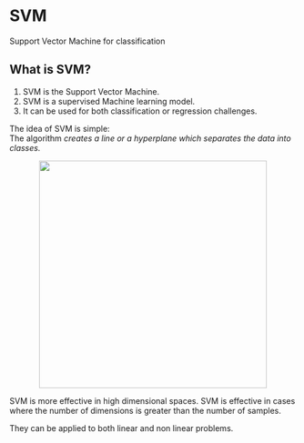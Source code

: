 # SVM
Support Vector Machine for classification
<br>
## What is SVM?

1. SVM is the Support Vector Machine. 
2. SVM is a supervised Machine learning model.
3. It can be used for both classification or regression challenges.


The idea of SVM is simple: <br>
The algorithm *creates a line or a hyperplane which separates the data into classes.*

<p align="center"> <img src= "https://static.javatpoint.com/tutorial/machine-learning/images/support-vector-machine-algorithm5.png" width=400">

SVM is more effective in high dimensional spaces. SVM is effective in cases where the number of dimensions is greater than the number of samples. 

  They can be applied to both linear and non linear problems.
  
  
